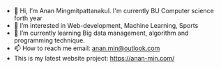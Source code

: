 - 👋 Hi, I’m Anan Mingmitpattanakul. I'm currently BU Computer science forth year 
- 👀 I’m interested in Web-development, Machine Learning, Sports 
- 🌱 I’m currently learning Big data management, algorithm and programming technique. 
- 📫 How to reach me email: anan.min@outlook.com 
- This is my latest website project: https://anan-min.com/

